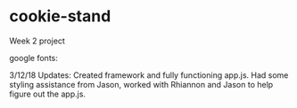 # cookie-stand
Week 2 project

google fonts:
<link href="https://fonts.googleapis.com/css?family=Kalam:700" rel="stylesheet">

3/12/18 Updates:
Created framework and fully functioning app.js. Had some styling assistance from Jason, worked with Rhiannon and Jason to help figure out the app.js. 

